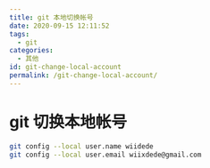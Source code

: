 ```yaml
---
title: git 本地切换帐号
date: 2020-09-15 12:11:52
tags: 
  - git
categories:  
  - 其他
id: git-change-local-account
permalink: /git-change-local-account/
---
```


# git 切换本地帐号

```bash
git config --local user.name wiidede
git config --local user.email wiixdede@gmail.com
```
